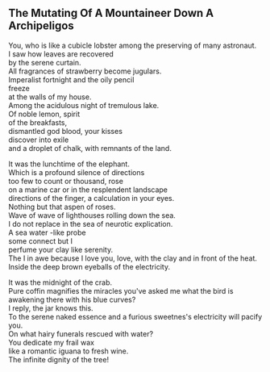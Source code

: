 The Mutating Of A Mountaineer Down A Archipeligos
-------------------------------------------------
You, who is like a cubicle lobster among the preserving of many astronaut.  
I saw how leaves are recovered  
by the serene curtain.  
All fragrances of strawberry become jugulars.  
Imperalist fortnight and the oily pencil  
freeze  
at the walls of my house.  
Among the acidulous night of tremulous lake.  
Of noble lemon, spirit  
of the breakfasts,  
dismantled god blood, your kisses  
discover into exile  
and a droplet of chalk, with remnants of the land.  
  
It was the lunchtime of the elephant.  
Which is a profound silence of directions  
too few to count or thousand, rose  
on a marine car or in the resplendent landscape  
directions of the finger, a calculation in your eyes.  
Nothing but that aspen of roses.  
Wave of wave of lighthouses rolling down the sea.  
I do not replace in the sea of neurotic explication.  
A sea water -like probe  
some connect but I  
perfume your clay like serenity.  
The I in awe because I love you, love, with the clay and in front of the heat.  
Inside the deep brown eyeballs of the electricity.  
  
It was the midnight of the crab.  
Pure coffin magnifies the miracles you've asked me what the bird is awakening there with his blue curves?  
I reply, the jar knows this.  
To the serene naked essence and a furious sweetnes's electricity will pacify you.  
On what hairy funerals rescued with water?  
You dedicate my frail wax  
like a romantic iguana to fresh wine.  
The infinite dignity of the tree!  
